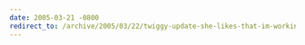 ```yaml
---
date: 2005-03-21 -0800
redirect_to: /archive/2005/03/22/twiggy-update-she-likes-that-im-working-from-home.aspx/
---
```

